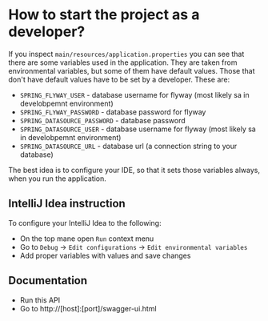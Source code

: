 # How to start the project as a developer?

If you inspect `main/resources/application.properties` you can see that there are some variables used in the application. They are taken from environmental variables, but some of them have default values. Those that don't have default values have to be set by a developer. These are:
- `SPRING_FLYWAY_USER` - database username for flyway (most likely sa in develobpemnt environment)
- `SPRING_FLYWAY_PASSWORD` - database password for flyway
- `SPRING_DATASOURCE_PASSWORD` - database password
- `SPRING_DATASOURCE_USER` - database username for flyway (most likely sa in develobpemnt environment)
- `SPRING_DATASOURCE_URL` - database url (a connection string to your database)

The best idea is to configure your IDE, so that it sets those variables always, when you run the application. 

## IntelliJ Idea instruction

To configure your IntelliJ Idea to the following:
- On the top mane open `Run` context menu
- Go to `Debug` -> `Edit configurations` -> `Edit environmental variables`
- Add proper variables with values and save changes

## Documentation
- Run this API
- Go to http://[host]:[port]/swagger-ui.html